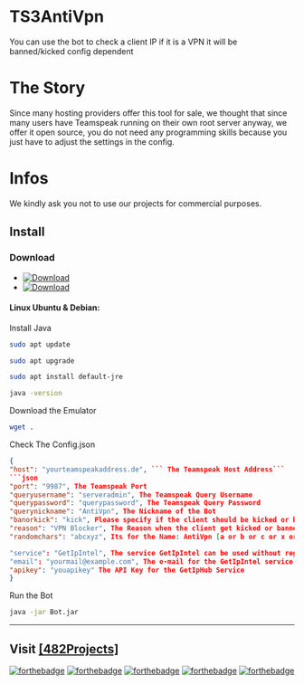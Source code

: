 # TS3AntiVpn
You can use the bot to check a client IP if it is a VPN it will be banned/kicked config dependent

# The Story
Since many hosting providers offer this tool for sale, we thought that since many users have Teamspeak running on their own root server anyway, we offer it open source, you do not need any programming skills because you just have to adjust the settings in the config. 

# Infos 

We kindly ask you not to use our projects for commercial purposes.

## Install

### Download
- [![Download](https://img.shields.io/badge/Download-latest-orange.svg)](#)
- [![Download](https://img.shields.io/badge/Download-beta-orange.svg)](#)

#### Linux **Ubuntu & Debian**:  
Install Java

```sh
sudo apt update
```
```sh
sudo apt upgrade
```
```sh
sudo apt install default-jre
```
```sh
java -version
```
Download the Emulator
```sh
wget .
```
Check The Config.json
```json
{
"host": "yourteamspeakaddress.de", ``` The Teamspeak Host Address```
```json
"port": "9987", The Teamspeak Port
"queryusername": "serveradmin", The Teamspeak Query Username
"querypassword": "querypassword", The Teamspeak Query Password
"querynickname": "AntiVpn", The Nickname of the Bot
"banorkick": "kick", Please specify if the client should be kicked or banned kick or ban
"reason": "VPN Blocker", The Reason when the client get kicked or banned
"randomchars": "abcxyz", Its for the Name: AntiVpn [a or b or c or x or y orz]

"service": "GetIpIntel", The service GetIpIntel can be used without registration you only have to provide an email for the service GetIpHub you have to create an account on https://iphub.info/register and generate the API free API Token more services will follow in the next version
"email": "yourmail@example.com", The e-mail for the GetIpIntel service must be filled in if you want to use the service.
"apikey": "youapikey" The API Key for the GetIpHub Service 
}

```
Run the Bot
```sh
java -jar Bot.jar
```


---
Visit [[482Projects]](https://482-projects.com)
---
[![forthebadge](http://forthebadge.com/images/badges/60-percent-of-the-time-works-every-time.svg)](https://482-projects.com) [![forthebadge](http://forthebadge.com/images/badges/built-by-developers.svg)](https://482-projects.com) [![forthebadge](http://forthebadge.com/images/badges/built-with-love.svg)](https://482-projects.com) [![forthebadge](http://forthebadge.com/images/badges/contains-cat-gifs.svg)](https://482-projects.com) [![forthebadge](http://forthebadge.com/images/badges/made-with-java.svg)](https://482-projects.com)
